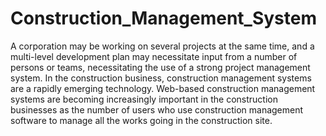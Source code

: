 # Construction_Management_System
A corporation may be working on several projects at the same time, and a multi-level development plan may necessitate input from a number of persons or teams, necessitating the use of a strong project management system. In the construction business, construction management systems are a rapidly emerging technology. Web-based construction management systems are becoming increasingly important in the construction businesses as the number of users who use construction management software to manage all the works going in the construction site.
